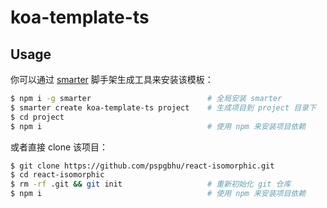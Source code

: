# koa-template-ts

## Usage

你可以通过 [smarter](https://github.com/jd-smart-fe/smarter) 脚手架生成工具来安装该模板：


```bash
$ npm i -g smarter                          # 全局安装 smarter
$ smarter create koa-template-ts project    # 生成项目到 project 目录下
$ cd project                      
$ npm i                                     # 使用 npm 来安装项目依赖
```

或者直接 clone 该项目：

```bash
$ git clone https://github.com/pspgbhu/react-isomorphic.git
$ cd react-isomorphic
$ rm -rf .git && git init                   # 重新初始化 git 仓库
$ npm i                                     # 使用 npm 来安装项目依赖
```

